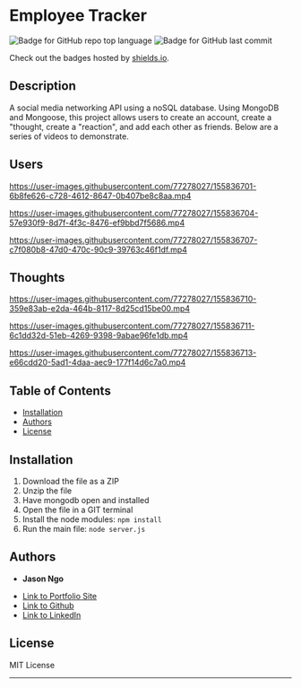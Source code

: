 # Employee Tracker

  ![Badge for GitHub repo top language](https://img.shields.io/github/languages/top/jsncorn/social-network-api?style=flat&logo=appveyor) ![Badge for GitHub last commit](https://img.shields.io/github/last-commit/jsncorn/social-network-api?style=flat&logo=appveyor)
  
  Check out the badges hosted by [shields.io](https://shields.io/).
  

  ## Description 
  
  A social media networking API using a noSQL database. Using MongoDB and Mongoose, this project allows users to create an account, create a "thought, create a "reaction", and add each other as friends. Below are a series of videos to demonstrate.

  ## Users

https://user-images.githubusercontent.com/77278027/155836701-6b8fe626-c728-4612-8647-0b407be8c8aa.mp4

https://user-images.githubusercontent.com/77278027/155836704-57e930f9-8d7f-4f3c-8476-ef9bbd7f5686.mp4

https://user-images.githubusercontent.com/77278027/155836707-c7f080b8-47d0-470c-90c9-39763c46f1df.mp4

  ## Thoughts
  
https://user-images.githubusercontent.com/77278027/155836710-359e83ab-e2da-464b-8117-8d25cd15be00.mp4

https://user-images.githubusercontent.com/77278027/155836711-6c1dd32d-51eb-4269-9398-9abae96fe1db.mp4

https://user-images.githubusercontent.com/77278027/155836713-e66cdd20-5ad1-4daa-aec9-177f14d6c7a0.mp4



  ## Table of Contents
  * [Installation](#installation)
  * [Authors](#authors)
  * [License](#license)
  
  ## Installation
  
  1. Download the file as a ZIP
  2. Unzip the file
  3. Have mongodb open and installed
  4. Open the file in a GIT terminal
  5. Install the node modules: ```npm install```
  6. Run the main file: ```node server.js```
  

  ## Authors

  * **Jason Ngo** 

  - [Link to Portfolio Site](https://jsncorn.github.io/portfolio-v3/)
  - [Link to Github](https://github.com/jsncorn)
  - [Link to LinkedIn](https://www.linkedin.com/in/jason-ngo-050b481b3/)


  ## License
  
  MIT License
  
  ---
  
